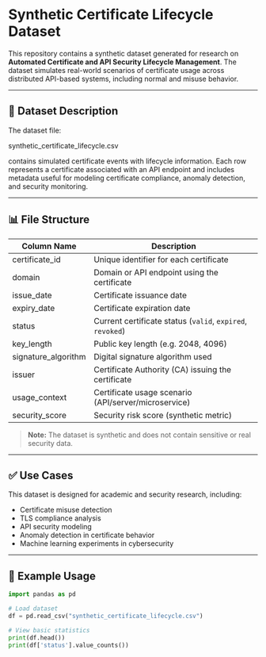 # Synthetic Certificate Lifecycle Dataset

This repository contains a synthetic dataset generated for research on **Automated Certificate and API Security Lifecycle Management**. The dataset simulates real-world scenarios of certificate usage across distributed API-based systems, including normal and misuse behavior.

---

## 📄 Dataset Description

The dataset file:

synthetic_certificate_lifecycle.csv


contains simulated certificate events with lifecycle information. Each row represents a certificate associated with an API endpoint and includes metadata useful for modeling certificate compliance, anomaly detection, and security monitoring.

---

## 📊 File Structure

| Column Name              | Description |
|-------------------------|-------------|
| certificate_id          | Unique identifier for each certificate |
| domain                  | Domain or API endpoint using the certificate |
| issue_date              | Certificate issuance date |
| expiry_date             | Certificate expiration date |
| status                  | Current certificate status (`valid`, `expired`, `revoked`) |
| key_length              | Public key length (e.g. 2048, 4096) |
| signature_algorithm     | Digital signature algorithm used |
| issuer                  | Certificate Authority (CA) issuing the certificate |
| usage_context           | Certificate usage scenario (API/server/microservice) |
| security_score          | Security risk score (synthetic metric) |

> **Note:** The dataset is synthetic and does not contain sensitive or real security data.

---

## ✅ Use Cases

This dataset is designed for academic and security research, including:

- Certificate misuse detection  
- TLS compliance analysis  
- API security modeling  
- Anomaly detection in certificate behavior  
- Machine learning experiments in cybersecurity  

---

## 🔧 Example Usage

```python
import pandas as pd

# Load dataset
df = pd.read_csv("synthetic_certificate_lifecycle.csv")

# View basic statistics
print(df.head())
print(df['status'].value_counts())
